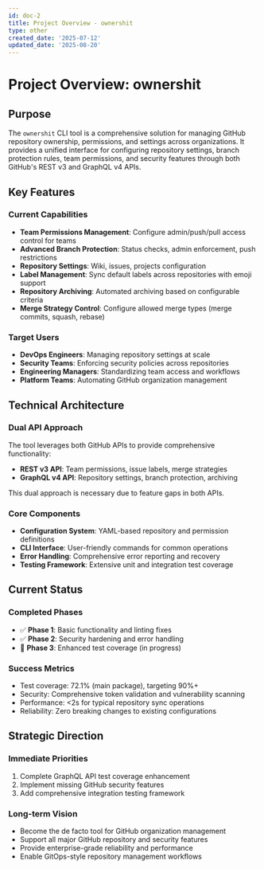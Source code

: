 ```yaml
---
id: doc-2
title: Project Overview - ownershit
type: other
created_date: '2025-07-12'
updated_date: '2025-08-20'
---
```


# Project Overview: ownershit

## Purpose

The `ownershit` CLI tool is a comprehensive solution for managing GitHub repository ownership, permissions, and settings across organizations. It provides a unified interface for configuring repository settings, branch protection rules, team permissions, and security features through both GitHub's REST v3 and GraphQL v4 APIs.

## Key Features

### Current Capabilities

- **Team Permissions Management**: Configure admin/push/pull access control for teams
- **Advanced Branch Protection**: Status checks, admin enforcement, push restrictions
- **Repository Settings**: Wiki, issues, projects configuration
- **Label Management**: Sync default labels across repositories with emoji support
- **Repository Archiving**: Automated archiving based on configurable criteria
- **Merge Strategy Control**: Configure allowed merge types (merge commits, squash, rebase)

### Target Users

- **DevOps Engineers**: Managing repository settings at scale
- **Security Teams**: Enforcing security policies across repositories
- **Engineering Managers**: Standardizing team access and workflows
- **Platform Teams**: Automating GitHub organization management

## Technical Architecture

### Dual API Approach

The tool leverages both GitHub APIs to provide comprehensive functionality:

- **REST v3 API**: Team permissions, issue labels, merge strategies
- **GraphQL v4 API**: Repository settings, branch protection, archiving

This dual approach is necessary due to feature gaps in both APIs.

### Core Components

- **Configuration System**: YAML-based repository and permission definitions
- **CLI Interface**: User-friendly commands for common operations
- **Error Handling**: Comprehensive error reporting and recovery
- **Testing Framework**: Extensive unit and integration test coverage

## Current Status

### Completed Phases

- ✅ **Phase 1**: Basic functionality and linting fixes
- ✅ **Phase 2**: Security hardening and error handling
- 🔄 **Phase 3**: Enhanced test coverage (in progress)

### Success Metrics

- Test coverage: 72.1% (main package), targeting 90%+
- Security: Comprehensive token validation and vulnerability scanning
- Performance: \<2s for typical repository sync operations
- Reliability: Zero breaking changes to existing configurations

## Strategic Direction

### Immediate Priorities

1. Complete GraphQL API test coverage enhancement
1. Implement missing GitHub security features
1. Add comprehensive integration testing framework

### Long-term Vision

- Become the de facto tool for GitHub organization management
- Support all major GitHub repository and security features
- Provide enterprise-grade reliability and performance
- Enable GitOps-style repository management workflows
